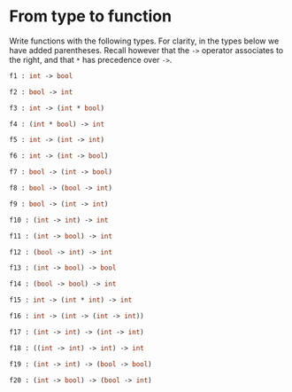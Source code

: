 # From type to function

Write functions with the following types. For clarity, in the types below we have added parentheses. Recall however that the `->` operator associates to the right, and that `*` has precedence over `->`.

```ocaml
f1 : int -> bool
```

```ocaml
f2 : bool -> int
```

```ocaml
f3 : int -> (int * bool)
```

```ocaml
f4 : (int * bool) -> int
```

```ocaml
f5 : int -> (int -> int)
```

```ocaml
f6 : int -> (int -> bool)
```

```ocaml
f7 : bool -> (int -> bool)
```

```ocaml
f8 : bool -> (bool -> int)
```

```ocaml
f9 : bool -> (int -> int)
```

```ocaml
f10 : (int -> int) -> int
```

```ocaml
f11 : (int -> bool) -> int
```

```ocaml
f12 : (bool -> int) -> int
```

```ocaml
f13 : (int -> bool) -> bool
```

```ocaml
f14 : (bool -> bool) -> int
```

```ocaml
f15 : int -> (int * int) -> int
```

```ocaml
f16 : int -> (int -> (int -> int))
```

```ocaml
f17 : (int -> int) -> (int -> int)
```

```ocaml
f18 : ((int -> int) -> int) -> int
```

```ocaml
f19 : (int -> int) -> (bool -> bool)
```

```ocaml
f20 : (int -> bool) -> (bool -> int)
```

